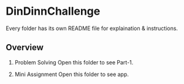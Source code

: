 # DinDinnChallenge

Every folder has its own README file for explaination & instructions.

## Overview
1. Problem Solving
    Open this folder to see Part-1.

2. Mini Assignment
    Open this folder to see app.